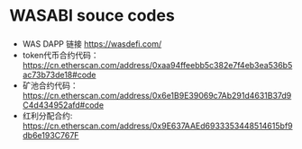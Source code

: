 # WASABI souce codes

###
* WAS DAPP 链接 https://wasdefi.com/
* token代币合约代码：https://cn.etherscan.com/address/0xaa94ffeebb5c382e7f4eb3ea536b5ac73b73de18#code
* 矿池合约代码：       https://cn.etherscan.com/address/0x6e1B9E39069c7Ab291d4631B37d9C4d434952afd#code
* 红利分配合约:        https://cn.etherscan.com/address/0x9E637AAEd6933353448514615bf9db6e193C767F

